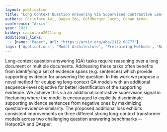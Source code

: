 ```yaml
---
layout: publication
title: "Long Context Question Answering Via Supervised Contrastive Learning"
authors: Caciularu Avi, Dagan Ido, Goldberger Jacob, Cohan Arman
conference: "Arxiv"
year: 2021
bibkey: caciularu2021long
additional_links:
  - {name: "Paper", url: "https://arxiv.org/abs/2112.08777"}
tags: ['Applications', 'Model Architecture', 'Pretraining Methods', 'RAG', 'Reinforcement Learning', 'Transformer']
---
```

Long-context question answering (QA) tasks require reasoning over a long document or multiple documents. Addressing these tasks often benefits from identifying a set of evidence spans (e.g. sentences) which provide supporting evidence for answering the question. In this work we propose a novel method for equipping long-context QA models with an additional sequence-level objective for better identification of the supporting evidence. We achieve this via an additional contrastive supervision signal in finetuning where the model is encouraged to explicitly discriminate supporting evidence sentences from negative ones by maximizing question-evidence similarity. The proposed additional loss exhibits consistent improvements on three different strong long-context transformer models across two challenging question answering benchmarks -- HotpotQA and QAsper.
